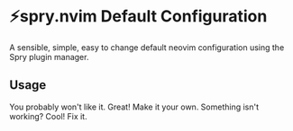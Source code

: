 # ⚡️spry.nvim Default Configuration

A sensible, simple, easy to change default neovim configuration using the Spry plugin manager.

## Usage

You probably won't like it. Great! Make it your own. Something isn't working? Cool! Fix it.
